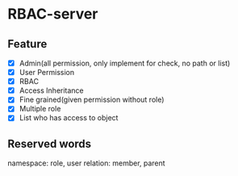 # RBAC-server

## Feature

- [x] Admin(all permission, only implement for check, no path or list)
- [x] User Permission
- [x] RBAC
- [x] Access Inheritance
- [x] Fine grained(given permission without role)
- [x] Multiple role
- [x] List who has access to object

## Reserved words

namespace: role, user
relation: member, parent